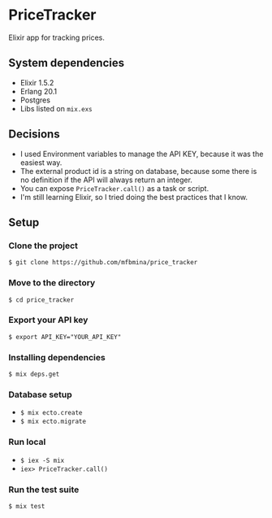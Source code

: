 # PriceTracker

Elixir app for tracking prices.

## System dependencies

- Elixir 1.5.2
- Erlang 20.1
- Postgres
- Libs listed on `mix.exs`

## Decisions

- I used Environment variables to manage the API KEY, because it was the easiest way.
- The external product id is a string on database, because some there is no definition if the API will always return an integer.
- You can expose `PriceTracker.call()` as a task or script.
- I'm still learning Elixir, so I tried doing the best practices that I know.

## Setup

### Clone the project

`$ git clone https://github.com/mfbmina/price_tracker`

### Move to the directory

`$ cd price_tracker`

### Export your API key

`$ export API_KEY="YOUR_API_KEY"`

### Installing dependencies

`$ mix deps.get`

### Database setup

- `$ mix ecto.create`
- `$ mix ecto.migrate`

### Run local

- `$ iex -S mix`
- `iex> PriceTracker.call()`

### Run the test suite

`$ mix test`
